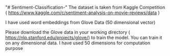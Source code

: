 "# Sentiment-Classification-" 
The dataset is taken from Kaggle Competition ( https://www.kaggle.com/c/sentiment-analysis-on-movie-reviews/data )

I have used word embeddings from Glove Data (50 dimensional vector)

Please download the Glove data in your working directory ( https://nlp.stanford.edu/projects/glove/) to train the model. You can train it on any dimensional data. I have used 50 dimensions for computation purpose
